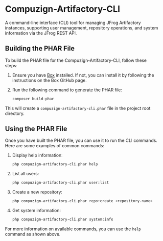 # Compuzign-Artifactory-CLI
A command-line interface (CLI) tool for managing JFrog Artifactory instances, supporting user management, repository operations, and system information via the JFrog REST API.

## Building the PHAR File

To build the PHAR file for the Compuzign-Artifactory-CLI, follow these steps:

1. Ensure you have [Box](https://github.com/box-project/box) installed. If not, you can install it by following the instructions on the Box GitHub page.
2. Run the following command to generate the PHAR file:

    ```bash
    composer build-phar
    ```

This will create a `compuzign-artifactory-cli.phar` file in the project root directory.

## Using the PHAR File

Once you have built the PHAR file, you can use it to run the CLI commands. Here are some examples of common commands:

1. Display help information:

    ```bash
    php compuzign-artifactory-cli.phar help
    ```

2. List all users:

    ```bash
    php compuzign-artifactory-cli.phar user:list
    ```

3. Create a new repository:

    ```bash
    php compuzign-artifactory-cli.phar repo:create <repository-name>
    ```

4. Get system information:

    ```bash
    php compuzign-artifactory-cli.phar system:info
    ```

For more information on available commands, you can use the `help` command as shown above.
